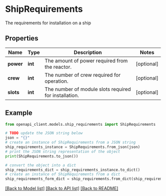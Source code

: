 # ShipRequirements

The requirements for installation on a ship

## Properties

Name | Type | Description | Notes
------------ | ------------- | ------------- | -------------
**power** | **int** | The amount of power required from the reactor. | [optional] 
**crew** | **int** | The number of crew required for operation. | [optional] 
**slots** | **int** | The number of module slots required for installation. | [optional] 

## Example

```python
from openapi_client.models.ship_requirements import ShipRequirements

# TODO update the JSON string below
json = "{}"
# create an instance of ShipRequirements from a JSON string
ship_requirements_instance = ShipRequirements.from_json(json)
# print the JSON string representation of the object
print(ShipRequirements.to_json())

# convert the object into a dict
ship_requirements_dict = ship_requirements_instance.to_dict()
# create an instance of ShipRequirements from a dict
ship_requirements_form_dict = ship_requirements.from_dict(ship_requirements_dict)
```
[[Back to Model list]](../README.md#documentation-for-models) [[Back to API list]](../README.md#documentation-for-api-endpoints) [[Back to README]](../README.md)


